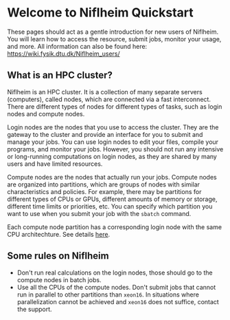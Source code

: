 # Welcome to Niflheim Quickstart

These pages should act as a gentle introduction for new users of Niflheim. You will learn how to access the resource, submit jobs, monitor your usage, and more. All information can also be found here: <https://wiki.fysik.dtu.dk/Niflheim_users/>

## What is an HPC cluster?

Niflheim is an HPC cluster. It is a collection of many separate servers (computers), called nodes, which are connected via a fast interconnect. There are different types of nodes for different types of tasks, such as login nodes and compute nodes.

Login nodes are the nodes that you use to access the cluster. They are the gateway to the cluster and provide an interface for you to submit and manage your jobs. You can use login nodes to edit your files, compile your programs, and monitor your jobs. However, you should not run any intensive or long-running computations on login nodes, as they are shared by many users and have limited resources.

Compute nodes are the nodes that actually run your jobs. Compute nodes are organized into partitions, which are groups of nodes with similar characteristics and policies. For example, there may be partitions for different types of CPUs or GPUs, different amounts of memory or storage, different time limits or priorities, etc. You can specify which partition you want to use when you submit your job with the `sbatch` command.

Each compute node partition has a corresponding login node with the same CPU architechture. See details [here](https://wiki.fysik.dtu.dk/Niflheim_users/Niflheim_Getting_Started/#login-to-niflheim).

## Some rules on Niflheim

- Don't run real calculations on the login nodes, those should go to the compute nodes in batch jobs.
- Use all the CPUs of the compute nodes. Don't submit jobs that cannot run in parallel to other partitions than `xeon16`. In situations where parallelization cannot be achieved and `xeon16` does not suffice, contact the support.

